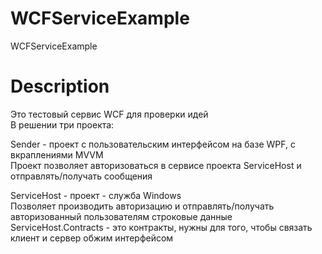 # WCFServiceExample
WCFServiceExample
# Description
<p>Это тестовый сервис WCF для проверки идей
<br>В решении три проекта:
<p>Sender - проект с пользовательским интерфейсом на базе WPF, с вкраплениями MVVM
<br>Проект позволяет авторизоваться в сервисе проекта ServiceHost и отправлять/получать сообщения
<p>ServiceHost - проект - служба Windows
<br>Позволяет производить авторизацию и отправлять/получать авторизованный пользователям строковые данные
<br>ServiceHost.Contracts - это контракты, нужны для того, чтобы связать клиент и сервер обжим интерфейсом
